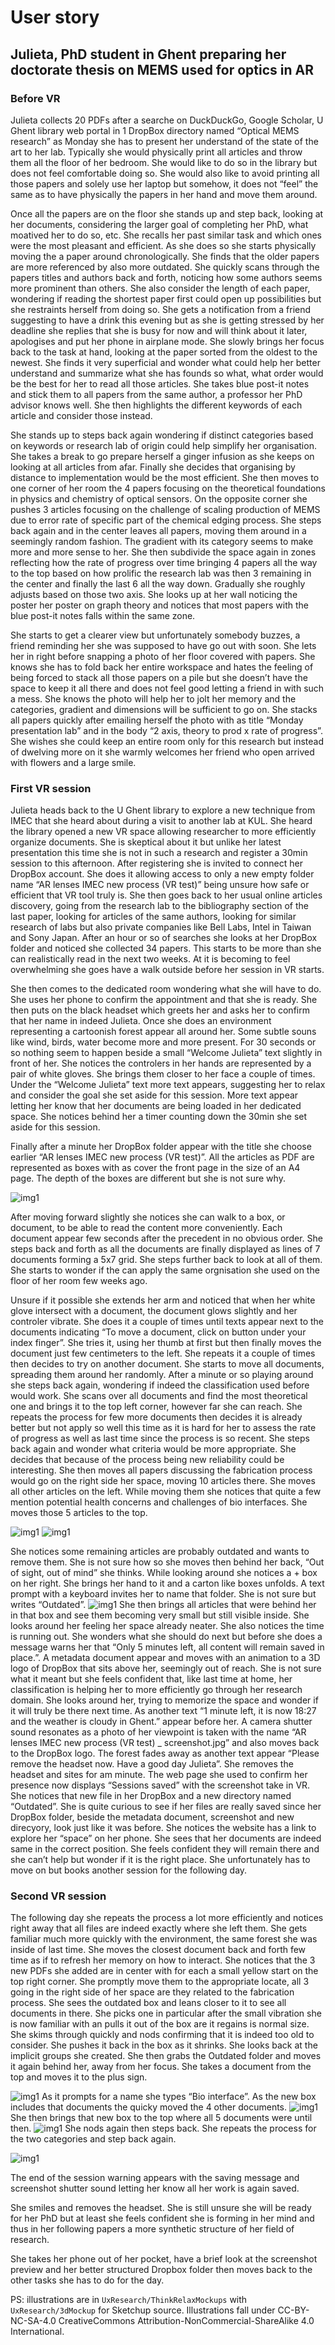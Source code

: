 # User story

## Julieta, PhD student in Ghent preparing her doctorate thesis on MEMS used for optics in AR

### Before VR

Julieta collects 20 PDFs after a searche on DuckDuckGo, Google Scholar, U Ghent library web portal in 1 DropBox directory named “Optical MEMS research” as Monday she has to present her understand of the state of the art to her lab.
Typically she would physically print all articles and throw them all the floor of her bedroom.
She would like to do so in the library but does not feel comfortable doing so.
She would also like to avoid printing all those papers and solely use her laptop but somehow, it does not “feel” the same as to have physically the papers in her hand and move them around.

Once all the papers are on the floor she stands up and step back, looking at her documents, considering the larger goal of completing her PhD, what moatived her to do so, etc.
She recalls her past similar task and which ones were the most pleasant and efficient.
As she does so she starts physically moving the a paper around chronologically.
She finds that the older papers are more referenced by also more outdated.
She quickly scans through the papers titles and authors back and forth, noticing how some authors seems more prominent than others.
She also consider the length of each paper, wondering if reading the shortest paper first could open up possibilities but she restraints herself from doing so.
She gets a notification from a friend suggesting to have a drink this evening but as she is getting stressed by her deadline she replies that she is busy for now and will think about it later, apologises and put her phone in airplane mode.
She slowly brings her focus back to the task at hand, looking at the paper sorted from the oldest to the newest. She finds it very superficial and wonder what could help her better understand and summarize what she has founds so what, what order would be the best for her to read all those articles.
She takes blue post-it notes and stick them to all papers from the same author, a professor her PhD advisor knows well.
She then highlights the different keywords of each article and consider those instead.

She stands up to steps back again wondering if distinct categories based on keywords or research lab of origin could help simplify her organisation.
She takes a break to go prepare herself a ginger infusion as she keeps on looking at all articles from afar.
Finally she decides that organising by distance to implementation would be the most efficient. She then moves to one corner of her room the 4 papers focusing on the theoretical foundations in physics and chemistry of optical sensors.
On the opposite corner she pushes 3 articles focusing on the challenge of scaling production of MEMS due to error rate of specific part of the chemical edging process.
She steps back again and in the center leaves all papers, moving them around in a seemingly random fashion.
The gradient with its category seems to make more and more sense to her.
She then subdivide the space again in zones reflecting how the rate of progress over time bringing 4 papers all the way to the top based on how prolific the research lab was then 3 remaining in the center and finally the last 6 all the way down.
Gradually she roughly adjusts based on those two axis.
She looks up at her wall noticing the poster her poster on graph theory and notices that most papers with the blue post-it notes falls within the same zone.

She starts to get a clearer view but unfortunately somebody buzzes, a friend reminding her she was supposed to have go out with soon. She lets her in right before snapping a photo of her floor covered with papers.
She knows she has to fold back her entire workspace and hates the feeling of being forced to stack all those papers on a pile but she doesn’t have the space to keep it all there and does not feel good letting a friend in with such a mess.
She knows the photo will help her to jolt her memory and the categories, gradient and dimensions will be sufficient to go on.
She stacks all papers quickly after emailing herself the photo with as title “Monday presentation lab” and in the body “2 axis, theory to prod x rate of progress”.
She wishes she could keep an entire room only for this research but instead of dwelving more on it she warmly welcomes her friend who open arrived with flowers and a large smile.

### First VR session
Julieta heads back to the U Ghent library to explore a new technique from IMEC that she heard about during a visit to another lab at KUL.
She heard the library opened a new VR space allowing researcher to more efficiently organize documents.
She is skeptical about it but unlike her latest presentation this time she is not in such a research and register a 30min session to this afternoon.
After registering she is invited to connect her DropBox account.
She does it allowing access to only a new empty folder name “AR lenses IMEC new process (VR test)” being unsure how safe or efficient that VR tool truly is. She then goes back to her usual online articles discovery, going from the research lab to the bibliography section of the last paper, looking for articles of the same authors, looking for similar research of labs but also private companies like Bell Labs, Intel in Taiwan and Sony Japan. After an hour or so of searches she looks at her DropBox folder and noticed she collected 34 papers. This starts to be more than she can realistically read in the next two weeks. At it is becoming to feel overwhelming she goes have a walk outside before her session in VR starts.

She then comes to the dedicated room wondering what she will have to do. She uses her phone to confirm the appointment and that she is ready. She then puts on the black headset which greets her and asks her to confirm that her name in indeed Julieta. Once she does an environment representing a cartoonish forest appear all around her. Some subtle souns like wind, birds, water become more and more present. For 30 seconds or so nothing seem to happen beside a small “Welcome Julieta” text slightly in front of her. She notices the controlers in her hands are represented by a pair of white gloves. She brings them closer to her face a couple of times. Under the “Welcome Julieta” text more text appears, suggesting her to relax and consider the goal she set aside for this session. More text appear letting her know that her documents are being loaded in her dedicated space. She notices behind her a timer counting down the 30min she set aside for this session. 

Finally after a minute her DropBox folder appear with the title she choose earlier “AR lenses IMEC new process (VR test)”. All the articles as PDF are represented as boxes with as cover the front page in the size of an A4 page. The depth of the boxes are different but she is not sure why. 

![img1](UxResearch/ThinkRelaxMockups/01_UnOrganized.png)

After moving forward slightly she notices she can walk to a box, or document, to be able to read the content more conveniently. Each document appear few seconds after the precedent in no obvious order.  She steps back and forth as all the documents are finally displayed as lines of 7 documents forming a 5x7 grid. She steps further back to look at all of them. She starts to wonder if the can apply the same orgnisation she used on the floor of her room few weeks ago.

Unsure if it possible she extends her arm and noticed that when her white glove intersect with a document, the document glows slightly and her controler vibrate. She does it a couple of times until texts appear next to the documents indicating “To move a document, click on button under your index finger”. She tries it, using her thumb at first but then finally moves the document just few centimeters to the left. She repeats it a couple of times then decides to try on another document. She starts to move all documents, spreading them around her randomly. After a minute or so playing around she steps back again, wondering if indeed the classification used before would work. She scans over all documents and find the most theoretical one and brings it to the top left corner, however far she can reach. She repeats the process for few more documents then decides it is already better but not apply so well this time as it is hard for her to assess the rate of progress as well as last time since the process is so recent. She steps back again and wonder what criteria would be more appropriate. She decides that because of the process being new reliability could be interesting. She then moves all papers discussing the fabrication process would go on the right side her space, moving 10 articles there. She moves all other articles on the left. While moving them she notices that quite a few mention potential health concerns and challenges of bio interfaces. She moves those 5 articles to the top. 


![img1](UxResearch/ThinkRelaxMockups/02_SpatialOrganization.png)
![img1](UxResearch/ThinkRelaxMockups/02B_SpatialOrganization.png)

She notices some remaining articles are probably outdated and wants to remove them. She is not sure how so she moves then behind her back, “Out of sight, out of mind” she thinks. While looking around she notices a + box on her right. She brings her hand to it and a carton like boxes unfolds. A text prompt with a keyboard invites her to name that folder. She is not sure but writes “Outdated”. 
![img1](UxResearch/ThinkRelaxMockups/03_FolderOrganization.png)
She then brings all articles that were behind her in that box and see them becoming very small but still visible inside. She looks around her feeling her space already neater. She also notices the time is running out. She wonders what she should do next but before she does a message warns her that “Only 5 minutes left, all content will remain saved in place.”. A metadata document appear and moves with an animation to a 3D logo of DropBox that sits above her, seemingly out of reach. She is not sure what it meant but she feels confident that, like last time at home, her classification is helping her to more efficiently go through her research domain. She looks around her, trying to memorize the space and wonder if it will truly be there next time. As another text “1 minute left, it is now 18:27 and the weather is cloudy in Ghent.” appear before her. A camera shutter sound resonates as a photo of her viewpoint is taken with the name “AR lenses IMEC new process (VR test) _ screenshot.jpg” and also moves back to the DropBox logo. The forest fades away as another text appear “Please remove the headset now. Have a good day Julieta”. She removes the headset and sites for am minute. The web page she used to confirm her presence now displays “Sessions saved” with the screenshot take in VR. She notices that new file in her DropBox and a new directory named “Outdated”. She is quite curious to see if her files are really saved since her DropBox folder, beside the metadata document, screenshot and new direcyory, look just like it was before. She notices the website has a link to explore her “space” on her phone. She sees that her documents are indeed same in the correct position. She feels confident they will remain there and she can’t help but wonder if it is the right place. She unfortunately has to move on but books another session for the following day.

### Second VR session
The following day she repeats the process a lot more efficiently and notices right away that all files are indeed exactly where she left them. She gets familiar much more quickly with the environment, the same forest she was inside of last time.
She moves the closest document back and forth few time as if to refresh her memory on how to interact.
She notices that the 3 new PDFs she added are in center with for each a small yellow start on the top right corner. She promptly move them to the appropriate locate, all 3 going in the right side of her space are they related to the fabrication process.
She sees the outdated box and leans closer to it to see all documents in there. She picks one in particular after the small vibration she is now familiar with an pulls it out of the box are it regains is normal size.
She skims through quickly and nods confirming that it is indeed too old to consider.
She pushes it back in the box as it shrinks.
She looks back at the implicit groups she created.
She then grabs the Outdated folder and moves it again behind her, away from her focus.
She takes a document from the top and moves it to the plus sign.

![img1](UxResearch/ThinkRelaxMockups/04_SubFolderCreation.png)
As it prompts for a name she types “Bio interface”.
As the new box includes that documents the quicky moved the 4 other documents.
![img1](UxResearch/ThinkRelaxMockups/05_OpenSubFolder.png)
She then brings that new box to the top where  all 5 documents were until then.
![img1](UxResearch/ThinkRelaxMockups/06_SubFolderView.png)
She nods again then steps back.
She repeats the process for the two categories and step back again.

![img1](UxResearch/ThinkRelaxMockups/07_SubFolderOrganization.png)

The end of the session warning appears with the saving message and screenshot shutter sound letting her know all her work is again saved.

She smiles and removes the headset.
She is still unsure she will be ready for her PhD but at least she feels confident she is forming in her mind and thus in her following papers a more synthetic structure of her field of research.


She takes her phone out of her pocket, have a brief look at the screenshot preview and her better structured Dropbox folder then moves back to the other tasks she has to do for the day.

PS: illustrations are in `UxResearch/ThinkRelaxMockups` with `UxResearch/3dMockup` for Sketchup source.
Illustrations fall under CC-BY-NC-SA-4.0
CreativeCommons Attribution-NonCommercial-ShareAlike 4.0 International.
